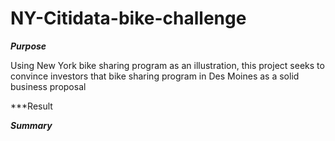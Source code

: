 # NY-Citidata-bike-challenge


***Purpose***

Using New York bike sharing program as an illustration, this project seeks to convince investors that bike sharing program in Des Moines as a solid business proposal

***Result



***Summary***

